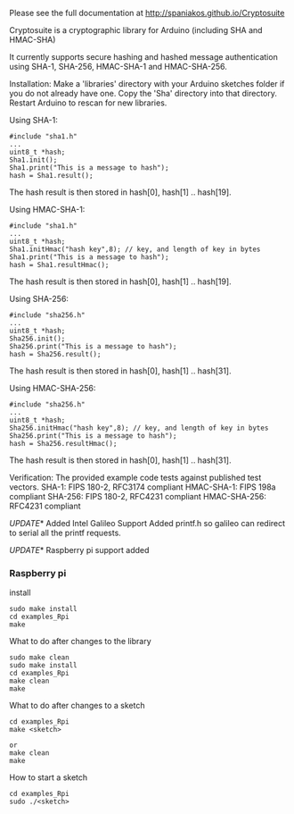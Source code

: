 Please see the full documentation at http://spaniakos.github.io/Cryptosuite

Cryptosuite is a cryptographic library for Arduino (including SHA and HMAC-SHA)

It currently supports secure hashing and hashed message authentication using SHA-1, SHA-256, HMAC-SHA-1 and HMAC-SHA-256.

Installation:
  Make a 'libraries' directory with your Arduino sketches folder if you do not already have one.
  Copy the 'Sha' directory into that directory.
  Restart Arduino to rescan for new libraries.

Using SHA-1:

    #include "sha1.h"
    ...
    uint8_t *hash;
    Sha1.init();
    Sha1.print("This is a message to hash");
    hash = Sha1.result();

  The hash result is then stored in hash[0], hash[1] .. hash[19].

Using HMAC-SHA-1:

    #include "sha1.h"
    ...
    uint8_t *hash;
    Sha1.initHmac("hash key",8); // key, and length of key in bytes
    Sha1.print("This is a message to hash");
    hash = Sha1.resultHmac();

  The hash result is then stored in hash[0], hash[1] .. hash[19].

Using SHA-256:

    #include "sha256.h"
    ...
    uint8_t *hash;
    Sha256.init();
    Sha256.print("This is a message to hash");
    hash = Sha256.result();

  The hash result is then stored in hash[0], hash[1] .. hash[31].

Using HMAC-SHA-256:

    #include "sha256.h"
    ...
    uint8_t *hash;
    Sha256.initHmac("hash key",8); // key, and length of key in bytes
    Sha256.print("This is a message to hash");
    hash = Sha256.resultHmac();

  The hash result is then stored in hash[0], hash[1] .. hash[31].


Verification:
  The provided example code tests against published test vectors.
  SHA-1: FIPS 180-2, RFC3174 compliant
  HMAC-SHA-1: FIPS 198a compliant
  SHA-256: FIPS 180-2, RFC4231 compliant
  HMAC-SHA-256:  RFC4231 compliant

*UPDATE** Added Intel Galileo Support
Added printf.h so galileo can redirect to serial all the printf requests.

*UPDATE** Raspberry pi support added
### Raspberry  pi
install
```
sudo make install
cd examples_Rpi
make
```

What to do after changes to the library
```
sudo make clean
sudo make install
cd examples_Rpi
make clean
make
```

What to do after changes to a sketch
```
cd examples_Rpi
make <sketch>

or 
make clean
make
```

How to start a sketch
```
cd examples_Rpi
sudo ./<sketch>
```

